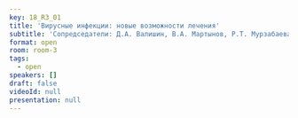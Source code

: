 ```yaml
---
key: 18_R3_01
title: 'Вирусные инфекции: новые возможности лечения'
subtitle: 'Сопредседатели: Д.А. Валишин, В.А. Мартынов, Р.Т. Мурзабаева'
format: open
room: room-3
tags:
  - open
speakers: []
draft: false
videoId: null
presentation: null
---
```

